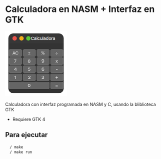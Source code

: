 # Calculadora en NASM + Interfaz en GTK
![](https://github.com/jefer30039/CalculadoraNasmGtk/blob/main/assets/Screenshot.png) 

Calculadora con interfaz programada en NASM y C, usando la bliblioteca GTK
- Requiere GTK 4
## Para ejecutar
      / make
      / make run
